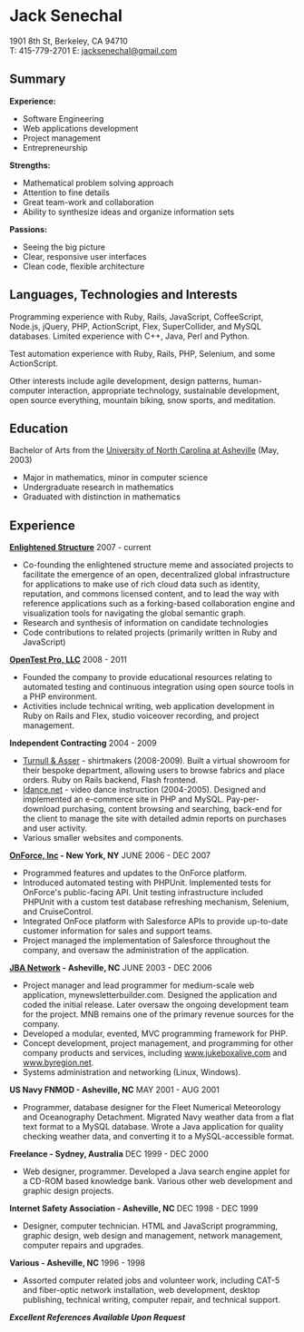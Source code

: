 Jack Senechal
=============

1901 8th St, Berkeley, CA 94710  
T: 415-779-2701 E: <jacksenechal@gmail.com>

Summary
-------

**Experience:**

-   Software Engineering
-   Web applications development
-   Project management
-   Entrepreneurship

**Strengths:**

-   Mathematical problem solving approach
-   Attention to fine details
-   Great team-work and collaboration
-   Ability to synthesize ideas and organize information sets

**Passions:**

-   Seeing the big picture
-   Clear, responsive user interfaces
-   Clean code, flexible architecture

Languages, Technologies and Interests
-------------------------------------

Programming experience with Ruby, Rails, JavaScript, CoffeeScript, Node.js,
jQuery, PHP, ActionScript, Flex, SuperCollider, and MySQL databases. Limited
experience with C++, Java, Perl and Python.

Test automation experience with Ruby, Rails, PHP, Selenium, and some
ActionScript.

Other interests include agile development, design patterns, human-computer
interaction, appropriate technology, sustainable development, open source
everything, mountain biking, snow sports, and meditation.

Education
---------

Bachelor of Arts from the [University of North Carolina at Asheville][]
(May, 2003)

-   Major in mathematics, minor in computer science
-   Undergraduate research in mathematics
-   Graduated with distinction in mathematics

Experience
----------

**[Enlightened Structure][]** 2007 - current

-   Co-founding the enlightened structure meme and associated projects to
    facilitate the emergence of an open, decentralized global
    infrastructure for applications to make use of rich cloud data such as
    identity, reputation, and commons licensed content, and to lead the way
    with reference applications such as a forking-based collaboration
    engine and visualization tools for navigating the global semantic
    graph.
-   Research and synthesis of information on candidate technologies
-   Code contributions to related projects (primarily written in Ruby and
    JavaScript)

**[OpenTest Pro, LLC][]** 2008 - 2011

-   Founded the company to provide educational resources relating to
    automated testing and continuous integration using open source tools
    in a PHP environment.
-   Activities include technical writing, web application development in
    Ruby on Rails and Flex, studio voiceover recording, and project
    management.

**Independent Contracting** 2004 - 2009

-   [Turnull & Asser][] - shirtmakers (2008-2009). Built a virtual showroom
    for their bespoke department, allowing users to browse fabrics and
    place orders. Ruby on Rails backend, Flash frontend.
-   [Idance.net][] - video dance instruction (2004-2005). Designed and
    implemented an e-commerce site in PHP and MySQL. Pay-per-download
    purchasing, content browsing and searching, back-end for the client
    to manage the site with detailed admin reports on purchases and user
    activity.
-   Various smaller websites and components.

**[OnForce, Inc][] - New York, NY** JUNE 2006 - DEC 2007

-   Programmed features and updates to the OnForce platform.
-   Introduced automated testing with PHPUnit. Implemented tests for
    OnForce's public-facing API. Unit testing infrastructure included
    PHPUnit with a custom test database refreshing mechanism, Selenium,
    and CruiseControl.
-   Integrated OnFoce platform with Salesforce APIs to provide
    up-to-date customer information for sales and support teams.
-   Project managed the implementation of Salesforce throughout the
    company, and oversaw the administration of the application.

**[JBA Network][] - Asheville, NC** JUNE 2003 - DEC 2006

-   Project manager and lead programmer for medium-scale web application,
    mynewsletterbuilder.com. Designed the application and coded the initial
    release. Later oversaw the ongoing development team for the project.
    MNB remains one of the primary revenue sources for the company.
-   Developed a modular, evented, MVC programming framework for PHP.
-   Concept development, project management, and programming for other
    company products and services, including www.jukeboxalive.com and
    www.byregion.net.
-   Systems administration and networking (Linux, Windows).

**US Navy FNMOD - Asheville, NC** MAY 2001 - AUG 2001

-   Programmer, database designer for the Fleet Numerical Meteorology and
    Oceanography Detachment. Migrated Navy weather data from a flat text
    format to a MySQL database. Wrote a Java application for quality checking
    weather data, and converting it to a MySQL-accessible format.

**Freelance - Sydney, Australia** DEC 1999 - DEC 2000

-   Web designer, programmer. Developed a Java search engine applet for
    a CD-ROM based knowledge bank. Various other web development and
    graphic design projects.

**Internet Safety Association - Asheville, NC** DEC 1998 - DEC 1999

-   Designer, computer technician. HTML and JavaScript programming,
    graphic design, web design and management, network management,
    computer repairs and upgrades.

**Various - Asheville, NC** 1996 - 1998

-   Assorted computer related jobs and volunteer work, including CAT-5
    and fiber-optic network installation, web development, desktop
    publishing, technical writing, computer repair, and technical
    support.

***Excellent References Available Upon Request***

[University of North Carolina at Asheville]: http://unca.edu
[Enlightened Structure]: http://enlightenedstructure.org
[OpenTest Pro, LLC]: http://opentestpro.com
[Turnull & Asser]: http://turnbullandasser.com
[Idance.net]: http://idance.net
[OnForce, Inc]: http://onforce.com
[JBA Network]: http://jbanetwork.com

